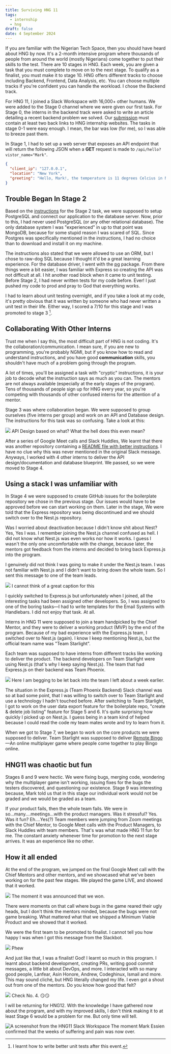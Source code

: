 ```yaml
---
title: Surviving HNG 11
tags:
  - internship
  - hng
draft: false
date: 4 September 2024
---
```

If you are familiar with the Nigerian Tech Space, then you should have heard about HNG by now. It's a 2-month intensive program where thousands of people from around the world (mostly Nigerians) come together to put their skills to the test. There are 10 stages in HNG. Each week, you are given a task that you must complete to move on to the next stage. To qualify as a finalist, you must make it to stage 10. HNG offers different tracks to choose including Backend, Frontend, Data Analysis, etc. You can choose multiple tracks if you're confident you can handle the workload. I chose the Backend track.

For HNG 11, I joined a Slack Workspace with 16,000+ other humans. We were added to the Stage 0 channel where we were given our first task. For Stage 0, the interns in the backend track were asked to write an article detailing a recent backend problem we solved. Our [submission](sk-experience.html) must contain at least two back links to HNG internship websites. The tasks in stage 0-1 were easy enough. I mean, the bar was low (for me), so I was able to breeze past them. 

In Stage 1, I had to set up a web server that exposes an API endpoint that will return the following JSON when a **GET** request is made to `/api/hello?vistor_name="Mark"`. 

```json
{
  "client_ip": "127.0.0.1",
  "location": "New York", 
  "greeting": "Hello, Mark!, the temperature is 11 degrees Celcius in New York"
}
```

## Trouble Began In Stage 2 
Based on the [instructions](https://github.com/daviduzondu/hng-stage-2/blob/master/INSTRUCTIONS.md) for the Stage 2 task, we were supposed to setup PostgreSQL and connect our application to the database server. Now, prior to this, I had never used PostgreSQL (or any other relational database). The only database system I was "experienced" in up to that point was MongoDB, because for some stupid reason I was scared of SQL. Since Postgres was specifically mentioned in the instructions, I had no choice than to download and install it on my machine.

The instructions also stated that we were allowed to use an ORM, but I chose to raw-dog SQL because I thought it'd be a great learning experience. For the database driver, I went with the [pg](https://npmjs.com/package/pg) package. From there things were a bit easier, I was familiar with Express so creating the API was not difficult at all. I hit another road block when it came to unit testing. Before Stage 2, I had never written tests for my code before. Ever! I just pushed my code to prod and pray to God that everything works. 

I had to learn about unit testing overnight, and if you take a look at my code, it's pretty obvious that it was written by someone who had never written a unit test in their life. Either way, I scored a 7/10 for this stage and I was promoted to stage 3 [^1].
## Collaborating With Other Interns
Trust me when I say this, the most difficult part of HNG is not coding. It's the collaboration/communication. I mean sure, if you are new to programming, you're probably NGMI, but if you know how to read and understand instructions, and you have good **communication** skills, you shouldn't have much of a problem going through the program. 

A lot of times, you'll be assigned a task with "cryptic" instructions, it is your job to decode what the instruction says as much as you can. The mentors are not always available (especially at the early stages of the program). Tens of thousands of people sign up for HNG every year, so you're competing with thousands of other confused interns for the attention of a mentor. 

Stage 3 was where collaboration began. We were supposed to group ourselves (five interns per group) and work on an API and Database design. The instructions for this task was so confusing. Take a look at this: 

![](../../assets/stage-3.png)
API Design based on what? What the hell does this even mean?

After a series of Google Meet calls and Slack Huddles, We learnt that there was another repository containing a [README file with better instructions](https://archive.ph/50bfm). I have no clue why this was never mentioned in the original Slack message. Anyways, I worked with 4 other interns to deliver the API design/documentation and database blueprint. We passed, so we were moved to Stage 4.
## Using a stack I was unfamiliar with
In Stage 4 we were supposed to create GitHub issues for the boilerplate repository we chose in the previous stage. Our issues would have to be approved before we can start working on them. Later in the stage, We were told that the Express repository was being discontinued and we should switch over to the Nest.js repository. 

Was I worried about deactivation because I didn't know shit about Nest? Yes, Yes I was. I remember joining the Nest.js channel confused as hell. I did not know what Nest.js was even works nor how it works. I guess I wasn't the only one uncomfortable with the change, because later, the mentors got feedback from the interns and decided to bring back Express.js into the program.

I genuinely did not think I was going to make it under the Nest.js team. I was not familiar with Nest.js and I didn't want to bring down the whole team. So I sent this message to one of the team leads.

![](../../assets/Screenshot%20from%202024-09-05%2010-03-48.png)
I cannot think of a great caption for this

I quickly switched to Express.js but unfortunately when I joined, all the interesting tasks had been assigned other developers. So, I was assigned to one of the boring tasks—I had to write templates for the Email Systems with Handlebars. I did not enjoy that task. At all. 

Interns in HNG 11 were supposed to join a team handpicked by the Chief Mentor, and they were to deliver a working product (MVP) by the end of the program. Because of my bad experience with the Express.js team, I switched over to Nest.js (again). I know I keep mentioning Nest.js, but the official team name was "Team Starlight". 

Each team was supposed to have interns from different tracks like working to deliver the product. The backend developers on Team Starlight were using Nest.js (that's why I keep saying Nest.js). The team that had Express.js on their backend was Team Phoenix. 

![](../../assets/Screenshot%20from%202024-09-05%2010-04-09.png)
Here I am begging to be let back into the team I left about a week earlier. 

The situation in the Express.js (Team Phoenix Backend) Slack channel was so at bad some point, that I was willing to switch over to Team Starlight and use a technology I hadn't touched before. After switching to Team Starlight, I got to work on the user data export feature for the boilerplate repo, "create & delete job listing" feature for Stage 5 and 6. It's quite surprising how quickly I picked up on Nest.js. I guess being in a team kind of helped because I could read the code my team mates wrote and try to learn from it.

When we got to Stage 7, we began to work on the core products we were supposed to deliver. Team Starlight was supposed to deliver [Remote Bingo](https://remote.bingo)—An online multiplayer game where people come together to play Bingo online.
## HNG11 was chaotic but fun
Stages 8 and 9 were hectic. We were fixing bugs, merging code, wondering why the multiplayer game isn't working, issuing fixes for the bugs the testers discovered, and questioning our existence. Stage 9 was interesting because, Mark told us that in this stage our individual work would not be graded and we would be graded as a team. 

If your product fails, then the whole team fails. We were in so...many....meetings...with the product managers. Was it stressful? Yes. Was it fun? Eh....Yes(?) Team members were jumping from Zoom meetings with the Chief Mentor, to Google Meet calls with the Product Managers, to Slack Huddles with team members. That's was what made HNG 11 fun for me. The constant anxiety whenever time for promotion to the next stage arrives. It was an experience like no other. 

## How it all ended
At the end of the program, we jumped on the final Google Meet call with the Chief Mentors and other mentors, and we showcased what we've been working on for the past few stages. We played the game LIVE, and showed that it worked. 

![](../../assets/Screenshot%20from%202024-08-31%2014-49-25.png)
The moment it was announced that we won.

There were moments on that call where bugs in the game reared their ugly heads, but I don't think the mentors minded, because the bugs were not game breaking. What mattered what that we shipped a Minimum Viable Product and we showed that it worked. 

We were the first team to be promoted to finalist. I cannot tell you how happy I was when I got this message from the Slackbot. 

![](../../assets/Screenshot%20from%202024-08-31%2017-54-54.png)
Phew

And just like that, I was a finalist! God! I learnt so much in this program. I learnt about backend development, creating PRs, writing good commit messages, a little bit about DevOps, and more. I interacted with so many good people, Lanfear, Asin Honore, Andrew, Codeghinux, Ismail and more. This may sound cliché, but HNG literally changed my life. I even got a shout out from one of the mentors. Do you know how good that felt? 

![](../../assets/Screenshot%20from%202024-08-31%2016-00-28.png)
Check No. 4. 😏😏

I will be returning for HNG12. With the knowledge I have gathered now about the program, and with my improved skills, I don't think making it to at least Stage 6 would be a problem for me. But only time will tell. 

![A screenshot from the HNG11 Slack Workspace](../../assets/Screenshot%20from%202024-09-04%2014-28-29.png)
The moment Mark Essien confirmed that the weeks of suffering and pain was now over.
[^1]: I learnt how to write better unit tests after this event.
